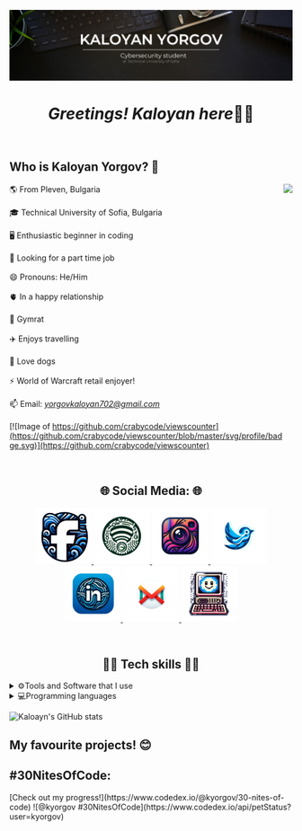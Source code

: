![Banner](banner.png)
<br>
<h1 align="center"><i>Greetings! Kaloyan here</i>🙋‍♂️</h2>
<br>

<h2> Who is Kaloyan Yorgov? 🤔</h2>

<img align="right" src="https://avatars.githubusercontent.com/u/155481840?v=4" height = "500">

🌎 From Pleven, Bulgaria <br> <br>
🎓 Technical University of Sofia, Bulgaria <br> <br>
🖥️ Enthusiastic beginner in coding <br> <br>
💼 Looking for a part time job <br> <br>
😄 Pronouns: He/Him <br> <br>
🫀 In a happy relationship <br> <br>
💪 Gymrat <br> <br>
✈️ Enjoys travelling <br> <br>
🐶 Love dogs <br> <br>
⚡ World of Warcraft retail enjoyer! <br> <br>
📫 Email: <i>[yorgovkaloyan702@gmail.com](mailto:yorgovkaloyan702@gmail.com)</i>
<br clear="left"/>
<br> [![Image of https://github.com/crabycode/viewscounter](https://github.com/crabycode/viewscounter/blob/master/svg/profile/badge.svg)](https://github.com/crabycode/viewscounter) 

<br>
<h2 align="center">🌐 Social Media: 🌐</h2>

<p align="center">
<a href="https://www.facebook.com/crabyto">
  <img src="https://github.com/crabycode/crabycode/blob/main/facebook.png?raw=true" height="100" width="100">
</a>
<a href="https://open.spotify.com/user/z2agvrmzdq1i4b9tfg34u8uwn">
  <img src="https://github.com/crabycode/crabycode/blob/main/sptoify.png?raw=true" height="100" width="100">
</a>
<a href="https://www.instagram.com/justcraby/">
  <img src="https://github.com/crabycode/crabycode/blob/main/instagram.png?raw=true" height="100" width="100">
</a>
<a href="https://twitter.com/lilcraby">
  <img src="https://github.com/crabycode/crabycode/blob/main/twitter.png?raw=true" height="100" width="100">
</a>
<a href="https://www.linkedin.com/in/kaloyan-yorgov-385872188/">
  <img src="https://github.com/crabycode/crabycode/blob/main/Linkedin.png?raw=true" height="100" width="100">
</a>
<a href="mailto:yorgovkaloyan702@gmail.com">
  <img src="https://github.com/crabycode/crabycode/blob/main/gmail.png?raw=true" height="100" width="100">
</a>
<a href="https://www.codedex.io/@kyorgov">
  <img src="https://github.com/crabycode/crabycode/blob/main/codedex.png?raw=true" height="100" width="100">
</a>
</p>
<br>
<h2 align = "center">👨‍💻 Tech skills 👨‍💻</h2>
<details>
  <summary>⚙️Tools and Software that I use</summary>
  
  [![My Skills](https://skillicons.dev/icons?i=vscode,visualstudio,unity)](https://skillicons.dev) <br>
  [![My Skills](https://skillicons.dev/icons?i=github,powershell,sublime)](https://skillicons.dev)
</details>
<details>
  <summary>💻Programming languages</summary>
  
  [![My Skills](https://skillicons.dev/icons?i=py,c,cs)](https://skillicons.dev) <br>
  [![My Skills](https://skillicons.dev/icons?i=html,css,js)](https://skillicons.dev)
</details>

![Kaloayn's GitHub stats](https://github-readme-stats.vercel.app/api?username=crabycode&show_icons=true&theme=transparent)
<h2> My favourite projects! 😊</h2>
<h2> #30NitesOfCode: </h2>
  [Check out my progress!](https://www.codedex.io/@kyorgov/30-nites-of-code)  
  ![@kyorgov #30NitesOfCode](https://www.codedex.io/api/petStatus?user=kyorgov)
